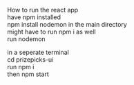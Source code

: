 How to run the react app  
have npm installed  
npm install nodemon in the main directory  
might have to run npm i as well  
run nodemon  

in a seperate terminal     
cd prizepicks-ui  
run npm i  
then npm start  
